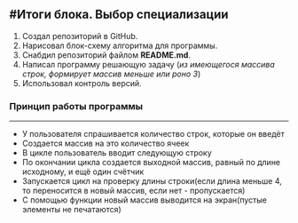 #Итоги блока. Выбор специализации
---

1.  Создал репозиторий в GitHub.
2.  Нарисовал блок-схему алгоритма для программы.
3.  Снабдил репозиторий файлом **README.md**.
4.  Написал программу решающую задачу (*из имеющегося массива строк, формирует массив меньше или роно 3*)
5.  Использовал контроль версий.

### Принцип работы программы
---
* У пользователя спрашивается количество строк, которые он введёт
* Создается массив на это количество ячеек
* В цикле пользователь вводит следующую строку
* По окончании цикла создается выходной массив, равный по длине исходному, и ещё один счётчик
* Запускается цикл на проверку длины строки(если длина меньше 4, то переносится в новый массив, если нет - пропускается)
* С помощью функции новый массив выводится на экран(пустые элементы не печатаются)